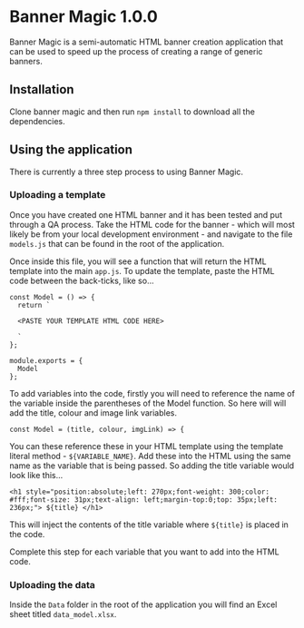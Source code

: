 # Banner Magic 1.0.0
Banner Magic is a semi-automatic HTML banner creation application that can be used to speed up the process of creating a range of generic banners.

## Installation
Clone banner magic and then run `npm install` to download all the dependencies.

## Using the application
There is currently a three step process to using Banner Magic.

### Uploading a template
Once you have created one HTML banner and it has been tested and put through a QA process. Take the HTML code for the banner - which will most likely be from your local development environment - and navigate to the file `models.js` that can be found in the root of the application.

Once inside this file, you will see a function that will return the HTML template into the main `app.js`. To update the template, paste the HTML code between the back-ticks, like so...

```
const Model = () => {
  return `

  <PASTE YOUR TEMPLATE HTML CODE HERE>

  `
};

module.exports = {
  Model
};
```

To add variables into the code, firstly you will need to reference the name of the variable inside the parentheses of the Model function. So here will will add the title, colour and image link variables.

```
const Model = (title, colour, imgLink) => {
```

You can these reference these in your HTML template using the template literal method - `${VARIABLE_NAME}`. Add these into the HTML using the same name as the variable that is being passed. So adding the title variable would look like this...

```
<h1 style="position:absolute;left: 270px;font-weight: 300;color: #fff;font-size: 31px;text-align: left;margin-top:0;top: 35px;left: 236px;"> ${title} </h1>
```
This will inject the contents of the title variable where `${title}` is placed in the code.

Complete this step for each variable that you want to add into the HTML code.

### Uploading the data
Inside the `Data` folder in the root of the application you will find an Excel sheet titled `data_model.xlsx`.
